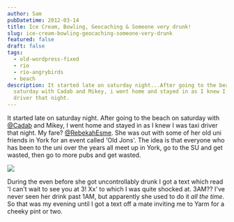 ```yaml
---
author: Sam
pubDatetime: 2012-03-14
title: Ice Cream, Bowling, Geocaching & Someone very drunk!
slug: ice-cream-bowling-geocaching-someone-very-drunk
featured: false
draft: false
tags:
  - old-wordpress-fixed
  - rio
  - rio-angrybirds
  - beach
description: It started late on saturday night...After going to the beach on
  saturday with Cadab and Mikey, i went home and stayed in as I knew I was taxi
  driver that night.
---
```

It started late on saturday night. After going to the beach on saturday with [@Cadab](http://imjam.es) and Mikey, I went home and stayed in as I knew I was taxi driver that night. My fare? [@RebekahEsme](http://rebekahesme.com). She was out with some of her old uni friends in York for an event called 'Old Jons'. The idea is that everyone who has been to the uni over the years all meet up in York, go to the SU and get wasted, then go to more pubs and get wasted.

![](/assets/2012/2012-03-14-Redcar%20and%20Cleveland-20120310-00212.jpg)

During the even before she got uncontrollably drunk I got a text which read 'I can't wait to see you at 3! Xx' to which I was quite shocked at. 3AM?? I've never seen her drink past 1AM, but apparently she used to do it _all the time_. So that was my evening until I got a text off a mate inviting me to Yarm for a cheeky pint or two.